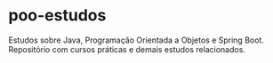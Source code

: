 # poo-estudos
Estudos sobre Java, Programação Orientada a Objetos e Spring Boot. Repositório com cursos práticas e demais estudos relacionados.
